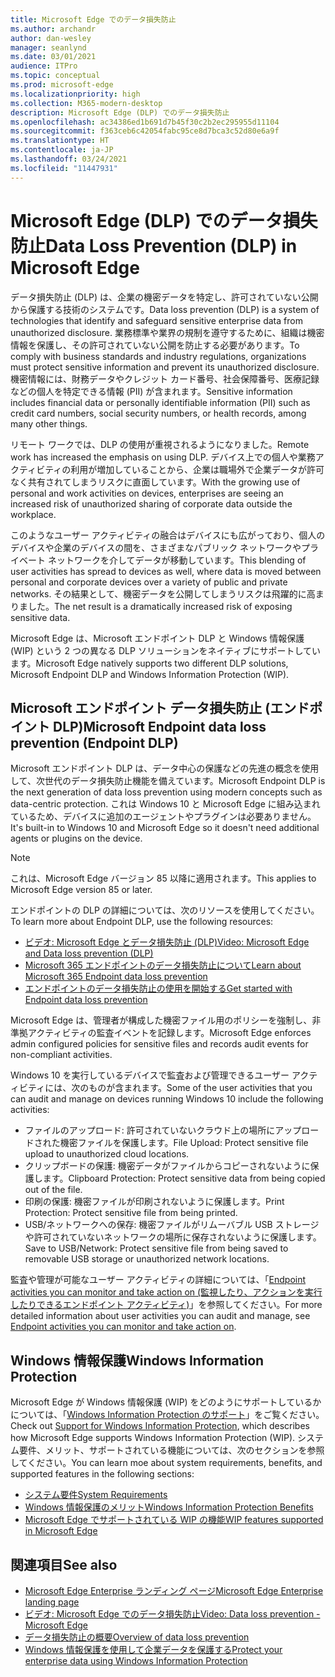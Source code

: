 ```yaml
---
title: Microsoft Edge でのデータ損失防止
ms.author: archandr
author: dan-wesley
manager: seanlynd
ms.date: 03/01/2021
audience: ITPro
ms.topic: conceptual
ms.prod: microsoft-edge
ms.localizationpriority: high
ms.collection: M365-modern-desktop
description: Microsoft Edge (DLP) でのデータ損失防止
ms.openlocfilehash: ac34386ed1b691d7b45f30c2b2ec295955d11104
ms.sourcegitcommit: f363ceb6c42054fabc95ce8d7bca3c52d80e6a9f
ms.translationtype: HT
ms.contentlocale: ja-JP
ms.lasthandoff: 03/24/2021
ms.locfileid: "11447931"
---
```

# <a name="data-loss-prevention-dlp-in-microsoft-edge"></a><span data-ttu-id="c3ca7-103">Microsoft Edge (DLP) でのデータ損失防止</span><span class="sxs-lookup"><span data-stu-id="c3ca7-103">Data Loss Prevention (DLP) in Microsoft Edge</span></span>

<span data-ttu-id="c3ca7-104">データ損失防止 (DLP) は、企業の機密データを特定し、許可されていない公開から保護する技術のシステムです。</span><span class="sxs-lookup"><span data-stu-id="c3ca7-104">Data loss prevention (DLP) is a system of technologies that identify and safeguard sensitive enterprise data from unauthorized disclosure.</span></span> <span data-ttu-id="c3ca7-105">業務標準や業界の規制を遵守するために、組織は機密情報を保護し、その許可されていない公開を防止する必要があります。</span><span class="sxs-lookup"><span data-stu-id="c3ca7-105">To comply with business standards and industry regulations, organizations must protect sensitive information and prevent its unauthorized disclosure.</span></span> <span data-ttu-id="c3ca7-106">機密情報には、財務データやクレジット カード番号、社会保障番号、医療記録などの個人を特定できる情報 (PII) が含まれます。</span><span class="sxs-lookup"><span data-stu-id="c3ca7-106">Sensitive information includes financial data or personally identifiable information (PII) such as credit card numbers, social security numbers, or health records, among many other things.</span></span>

<span data-ttu-id="c3ca7-107">リモート ワークでは、DLP の使用が重視されるようになりました。</span><span class="sxs-lookup"><span data-stu-id="c3ca7-107">Remote work has increased the emphasis on using DLP.</span></span> <span data-ttu-id="c3ca7-108">デバイス上での個人や業務アクティビティの利用が増加していることから、企業は職場外で企業データが許可なく共有されてしまうリスクに直面しています。</span><span class="sxs-lookup"><span data-stu-id="c3ca7-108">With the growing use of personal and work activities on devices, enterprises are seeing an increased risk of unauthorized sharing of corporate data outside the workplace.</span></span>

<span data-ttu-id="c3ca7-109">このようなユーザー アクティビティの融合はデバイスにも広がっており、個人のデバイスや企業のデバイスの間を、さまざまなパブリック ネットワークやプライベート ネットワークを介してデータが移動しています。</span><span class="sxs-lookup"><span data-stu-id="c3ca7-109">This blending of user activities has spread to devices as well, where data is moved between personal and corporate devices over a variety of public and private networks.</span></span> <span data-ttu-id="c3ca7-110">その結果として、機密データを公開してしまうリスクは飛躍的に高まりました。</span><span class="sxs-lookup"><span data-stu-id="c3ca7-110">The net result is a dramatically increased risk of exposing sensitive data.</span></span>

<span data-ttu-id="c3ca7-111">Microsoft Edge は、Microsoft エンドポイント DLP と Windows 情報保護 (WIP) という 2 つの異なる DLP ソリューションをネイティブにサポートしています。</span><span class="sxs-lookup"><span data-stu-id="c3ca7-111">Microsoft Edge natively supports two different DLP solutions, Microsoft Endpoint DLP and Windows Information Protection (WIP).</span></span>

## <a name="microsoft-endpoint-data-loss-prevention-endpoint-dlp"></a><span data-ttu-id="c3ca7-112">Microsoft エンドポイント データ損失防止 (エンドポイント DLP)</span><span class="sxs-lookup"><span data-stu-id="c3ca7-112">Microsoft Endpoint data loss prevention (Endpoint DLP)</span></span>

<span data-ttu-id="c3ca7-113">Microsoft エンドポイント DLP は、データ中心の保護などの先進の概念を使用して、次世代のデータ損失防止機能を備えています。</span><span class="sxs-lookup"><span data-stu-id="c3ca7-113">Microsoft Endpoint DLP is the next generation of data loss prevention using modern concepts such as data-centric protection.</span></span> <span data-ttu-id="c3ca7-114">これは Windows 10 と Microsoft Edge に組み込まれているため、デバイスに追加のエージェントやプラグインは必要ありません。</span><span class="sxs-lookup"><span data-stu-id="c3ca7-114">It's built-in to Windows 10 and Microsoft Edge so it doesn't need additional agents or plugins on the device.</span></span>

> [!NOTE]
> <span data-ttu-id="c3ca7-115">これは、Microsoft Edge バージョン 85 以降に適用されます。</span><span class="sxs-lookup"><span data-stu-id="c3ca7-115">This applies to Microsoft Edge version 85 or later.</span></span>

<span data-ttu-id="c3ca7-116">エンドポイントの DLP の詳細については、次のリソースを使用してください。</span><span class="sxs-lookup"><span data-stu-id="c3ca7-116">To learn more about Endpoint DLP, use the following resources:</span></span>

- [<span data-ttu-id="c3ca7-117">ビデオ: Microsoft Edge とデータ損失防止 (DLP)</span><span class="sxs-lookup"><span data-stu-id="c3ca7-117">Video: Microsoft Edge and Data loss prevention (DLP)</span></span>](microsoft-edge-video-security-dlp.md)
- [<span data-ttu-id="c3ca7-118">Microsoft 365 エンドポイントのデータ損失防止について</span><span class="sxs-lookup"><span data-stu-id="c3ca7-118">Learn about Microsoft 365 Endpoint data loss prevention</span></span>](/microsoft-365/compliance/endpoint-dlp-learn-about?preserve-view=true&view=o365-worldwide)
- [<span data-ttu-id="c3ca7-119">エンドポイントのデータ損失防止の使用を開始する</span><span class="sxs-lookup"><span data-stu-id="c3ca7-119">Get started with Endpoint data loss prevention</span></span>](/microsoft-365/compliance/endpoint-dlp-getting-started?preserve-view=true&view=o365-worldwide)

<span data-ttu-id="c3ca7-120">Microsoft Edge は、管理者が構成した機密ファイル用のポリシーを強制し、非準拠アクティビティの監査イベントを記録します。</span><span class="sxs-lookup"><span data-stu-id="c3ca7-120">Microsoft Edge enforces admin configured policies for sensitive files and records audit events for non-compliant activities.</span></span>

<span data-ttu-id="c3ca7-121">Windows 10 を実行しているデバイスで監査および管理できるユーザー アクティビティには、次のものが含まれます。</span><span class="sxs-lookup"><span data-stu-id="c3ca7-121">Some of the user activities that you can audit and manage on devices running Windows 10 include the following activities:</span></span>

- <span data-ttu-id="c3ca7-122">ファイルのアップロード: 許可されていないクラウド上の場所にアップロードされた機密ファイルを保護します。</span><span class="sxs-lookup"><span data-stu-id="c3ca7-122">File Upload: Protect sensitive file upload to unauthorized cloud locations.</span></span> <!-- The next 3 screenshots show a sequence where a user tries to drop a sensitive data file on to their local storage.-->
- <span data-ttu-id="c3ca7-123">クリップボードの保護: 機密データがファイルからコピーされないように保護します。</span><span class="sxs-lookup"><span data-stu-id="c3ca7-123">Clipboard Protection: Protect sensitive data from being copied out of the file.</span></span>
- <span data-ttu-id="c3ca7-124">印刷の保護: 機密ファイルが印刷されないように保護します。</span><span class="sxs-lookup"><span data-stu-id="c3ca7-124">Print Protection: Protect sensitive file from being printed.</span></span>
- <span data-ttu-id="c3ca7-125">USB/ネットワークへの保存: 機密ファイルがリムーバブル USB ストレージや許可されていないネットワークの場所に保存されないように保護します。</span><span class="sxs-lookup"><span data-stu-id="c3ca7-125">Save to USB/Network: Protect sensitive file from being saved to removable USB storage or unauthorized network locations.</span></span>

<span data-ttu-id="c3ca7-126">監査や管理が可能なユーザー アクティビティの詳細については、「[Endpoint activities you can monitor and take action on (監視したり、アクションを実行したりできるエンドポイント アクティビティ)](/microsoft-365/compliance/endpoint-dlp-learn-about?preserve-view=true&view=o365-worldwide#endpoint-activities-you-can-monitor-and-take-action-on)」を参照してください。</span><span class="sxs-lookup"><span data-stu-id="c3ca7-126">For more detailed information about user activities you can audit and manage, see [Endpoint activities you can monitor and take action on](/microsoft-365/compliance/endpoint-dlp-learn-about?preserve-view=true&view=o365-worldwide#endpoint-activities-you-can-monitor-and-take-action-on).</span></span>

## <a name="windows-information-protection"></a><span data-ttu-id="c3ca7-127">Windows 情報保護</span><span class="sxs-lookup"><span data-stu-id="c3ca7-127">Windows Information Protection</span></span>

<span data-ttu-id="c3ca7-128">Microsoft Edge が Windows 情報保護 (WIP) をどのようにサポートしているかについては、「[Windows Information Protection のサポート](./microsoft-edge-security-windows-information-protection.md)」をご覧ください。</span><span class="sxs-lookup"><span data-stu-id="c3ca7-128">Check out [Support for Windows Information Protection](./microsoft-edge-security-windows-information-protection.md), which describes how Microsoft Edge supports Windows Information Protection (WIP).</span></span> <span data-ttu-id="c3ca7-129">システム要件、メリット、サポートされている機能については、次のセクションを参照してください。</span><span class="sxs-lookup"><span data-stu-id="c3ca7-129">You can learn moe about system requirements, benefits, and supported features in the following sections:</span></span>

- [<span data-ttu-id="c3ca7-130">システム要件</span><span class="sxs-lookup"><span data-stu-id="c3ca7-130">System Requirements</span></span>](./microsoft-edge-security-windows-information-protection.md#system-requirements)
- [<span data-ttu-id="c3ca7-131">Windows 情報保護のメリット</span><span class="sxs-lookup"><span data-stu-id="c3ca7-131">Windows Information Protection Benefits</span></span>](./microsoft-edge-security-windows-information-protection.md#windows-information-protection-benefits)
- [<span data-ttu-id="c3ca7-132">Microsoft Edge でサポートされている WIP の機能</span><span class="sxs-lookup"><span data-stu-id="c3ca7-132">WIP features supported in Microsoft Edge</span></span>](./microsoft-edge-security-windows-information-protection.md#wip-features-supported-in-microsoft-edge)

## <a name="see-also"></a><span data-ttu-id="c3ca7-133">関連項目</span><span class="sxs-lookup"><span data-stu-id="c3ca7-133">See also</span></span>

- [<span data-ttu-id="c3ca7-134">Microsoft Edge Enterprise ランディング ページ</span><span class="sxs-lookup"><span data-stu-id="c3ca7-134">Microsoft Edge Enterprise landing page</span></span>](https://aka.ms/EdgeEnterprise)
- [<span data-ttu-id="c3ca7-135">ビデオ: Microsoft Edge でのデータ損失防止</span><span class="sxs-lookup"><span data-stu-id="c3ca7-135">Video: Data loss prevention - Microsoft Edge</span></span>](https://www.youtube.com/watch?v=dLD04U9eTqg)
- [<span data-ttu-id="c3ca7-136">データ損失防止の概要</span><span class="sxs-lookup"><span data-stu-id="c3ca7-136">Overview of data loss prevention</span></span>](/microsoft-365/compliance/data-loss-prevention-policies?preserve-view=true&view=o365-worldwide)
- [<span data-ttu-id="c3ca7-137">Windows 情報保護を使用して企業データを保護する</span><span class="sxs-lookup"><span data-stu-id="c3ca7-137">Protect your enterprise data using Windows Information Protection</span></span>](/windows/security/information-protection/windows-information-protection/protect-enterprise-data-using-wip)